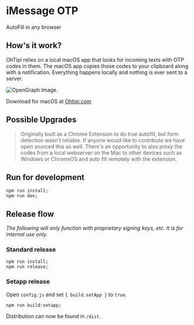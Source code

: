 
# iMessage OTP
AutoFill in any browser

## How's it work?
OhTipi relies on a local macOS app that looks for incoming texts with OTP codes in them. The macOS app copies those codes to your clipboard along with a notification. Everything happens locally and nothing is ever sent to a server.

![OpenGraph Image.](https://sofriendly.s3.amazonaws.com/ohtipiopengraph.png "OpenGraph")

Download for macOS at [Ohtipi.com](https://ohtipi.com/)

## Possible Upgrades

> Originally built as a Chrome Extension to do true autofill, but form detection wasn't reliable. If anyone would like to contribute we have open sourced this as well. There's an opportunity to also proxy the codes from a local webserver on the Mac to other devices such as Windows or ChromeOS and auto fill remotely with the extension.

## Run for development

```shell
npm run install;
npm run dev;
```

## Release flow

*The following will only function with proprietary signing keys, etc. It is for internal use only.*

### Standard release


```shell
npm run install;
npm run release;
```

### Setapp release

Open `config.js` and set `{ build.setApp }` to `true`.

```shell
npm run build:setapp;
```

Distribution can now be found in `/dist`.